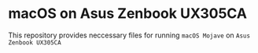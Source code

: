 macOS on Asus Zenbook UX305CA
=
This repository provides neccessary files for running `macOS Mojave` on `Asus Zenbook UX305CA`

